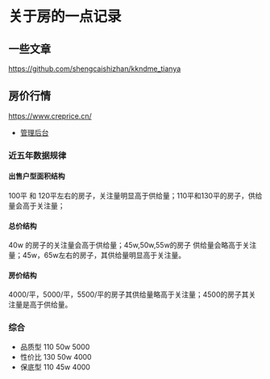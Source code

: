 # 关于房的一点记录
  
## 一些文章
https://github.com/shengcaishizhan/kkndme_tianya
## 房价行情
https://www.creprice.cn/
- [管理后台](https://www.creprice.cn/backend.php/)

### 近五年数据规律
#### 出售户型面积结构
100平 和 120平左右的房子，关注量明显高于供给量；110平和130平的房子，供给量会高于关注量；
#### 总价结构
40w 的房子的关注量会高于供给量；45w,50w,55w的房子 供给量会略高于关注量；45w，65w左右的房子，其供给量明显高于关注量。
#### 房价结构
4000/平，5000/平，5500/平的房子其供给量略高于关注量；4500的房子其关注量是高于供给量。

### 综合
- 品质型 110 50w  5000
- 性价比 130 50w  4000
- 保底型   110 45w  4000
